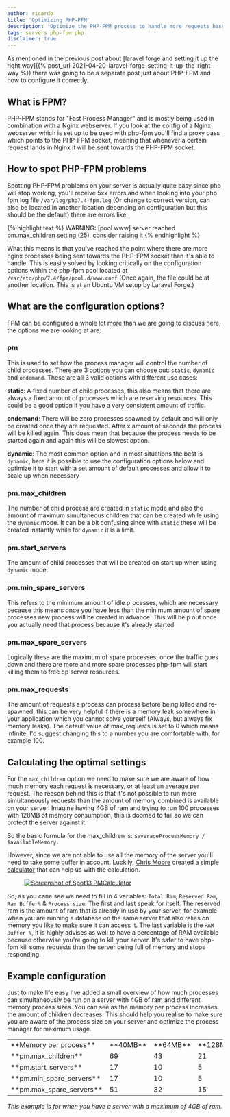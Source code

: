 ```yaml
---
author: ricardo
title: 'Optimizing PHP-PFM'
description: 'Optimize the PHP-FPM process to handle more requests based on memory usage'
tags: servers php-fpm php
disclaimer: true
---
```


As mentioned in the previous post about [laravel forge and setting it up the right way]({% post_url 2021-04-20-laravel-forge-setting-it-up-the-right-way %}) there was going to be a separate post just about PHP-FPM and how to configure it correctly.


<!--more-->

## What is FPM?

PHP-FPM stands for "Fast Process Manager" and is mostly being used in combination with a Nginx webserver. If you look at the config of a Nginx webserver which is set up to be used with php-fpm you'll find a proxy pass which points to the PHP-FPM socket, meaning that whenever a certain request lands in Nginx it will be sent towards the PHP-FPM socket.

## How to spot PHP-FPM problems

Spotting PHP-FPM problems on your server is actually quite easy since php will stop working, you'll receive 5xx errors and when looking into your php fpm log file `/var/log/php7.4-fpm.log` (Or change to correct version, can also be located in another location depending on configuration but this should be the default) there are errors like:

{% highlight text %}
WARNING: [pool www] server reached pm.max_children setting (25), consider raising it
{% endhighlight %}

What this means is that you've reached the point where there are more nginx processes being sent towards the PHP-FPM socket than it's able to handle. This is easily solved by looking critically on the configuration options within the php-fpm pool located at `/var/etc/php/7.4/fpm/pool.d/www.conf` (Once again, the file could be at another location. This is at an Ubuntu VM setup by Laravel Forge.)

## What are the configuration options?

FPM can be configured a whole lot more than we are going to discuss here, the options we are looking at are:
### pm
This is used to set how the process manager will control the number of child processes. There are 3 options you can choose out: `static`, `dynamic` and `ondemand`. These are all 3 valid options with different use cases:

**static**: A fixed number of child processes, this also means that there are always a fixed amount of processes which are reserving resources. This could be a good option if you have a very consistent amount of traffic.

**ondemand**: There will be zero processes spawned by default and will only be created once they are requested. After x amount of seconds the process will be killed again. This does mean that because the process needs to be started again and again this will be slowest option.

**dynamic**: The most common option and in most situations the best is `dynamic`, here it is possible to use the configuration options below and optimize it to start with a set amount of default processes and allow it to scale up when necessary

### pm.max_children
The number of child process are created in `static` mode and also the amount of maximum simultaneous children that can be created while using the `dynamic` mode. It can be a bit confusing since with `static` these will be created instantly while for `dynamic` it is a limit.

### pm.start_servers
The amount of child processes that will be created on start up when using `dynamic` mode.

### pm.min_spare_servers
This refers to the minimum amount of idle processes, which are necessary because this means once you have less than the minimum amount of spare processes new process will be created in advance. This will help out once you actually need that process because it's already started.

### pm.max_spare_servers
Logically these are the maximum of spare processes, once the traffic goes down and there are more and more spare processes php-fpm will start killing them to free op server resources.

### pm.max_requests
The amount of requests a process can process before being killed and re-spawned, this can be very helpful if there is a memory leak somewhere in your application which you cannot solve yourself (Always, but always fix memory leaks). The default value of max_requests is set to 0 which means infinite, I'd suggest changing this to a number you are comfortable with, for example 100.

## Calculating the optimal settings

For the `max_children` option we need to make sure we are aware of how much memory each request is necessary, or at least an average per request. The reason behind this is that it's not possible to run more simultaneously requests than the amount of memory combined is available on your server. Imagine having 4GB of ram and trying to run 100 processes with 128MB of memory consumption, this is doomed to fail so we can protect the server against it.

So the basic formula for the max_children is:
``$averageProcessMemory / $availableMemory. ``

However, since we are not able to use all the memory of the server you'll need to take some buffer in account. Luckily, <a href="https://spot13.com/" target="_blank" rel="noreferrer">Chris Moore</a> created a simple <a href="https://spot13.com/pmcalculator/" target="_blank" rel="noreferrer">calculator</a> that can help us with the calculation.

<figure class="aligncenter content-image">
    <a href="{{ "/assets/images/2021/04/spot13-pmcalculator.webp" | absolute_url }}" ref="lightbox">
        <img
            src="{{ "/assets/images/2021/04/spot13-pmcalculator.webp" | absolute_url }}"
            alt="Screenshot of Spot13 PMCalculator"
        />
    </a>
</figure>

So, as you cane see we need to fill in 4 variables: `Total Ram`, `Reserved Ram`, `Ram Buffer%` & `Process size`.
The first and last speak for itself. The reserved ram is the amount of ram that is already in use by your server, for example when you are running a database on the same server that also relies on memory you like to make sure it can access it. The last variable is the `RAM Buffer %`, it is highly advises as well to have a percentage of RAM available because otherwise you're going to kill your server. It's safer to have php-fpm kill some requests than the server being full of memory and stops responding.

## Example configuration

Just to make life easy I've added a small overview of how much processes can simultaneously be run on a server with 4GB of ram and different memory process sizes. You can see as the memory per process increases the amount of children decreases. This should help you realise to make sure you are aware of the process size on your server and optimize the process manager for maximum usage.

<table>
<colgroup>
<col width="50%" />
<col width="12.5%" />
<col width="12.5%" />
<col width="12.5%" />
<col width="12.5%" />
</colgroup>
<tbody>
<tr>
<td markdown="span">**Memory per process**</td>
<td markdown="span">**40MB**</td>
<td markdown="span">**64MB**</td>
<td markdown="span">**128MB**</td>
<td markdown="span">**256MB**</td>
</tr>
<tr>
<td markdown="span">**pm.max_children**</td>
<td>69</td>
<td>43</td>
<td>21</td>
<td>10</td>
</tr>
<tr>
<td markdown="span">**pm.start_servers**</td>
<td>17</td>
<td>10</td>
<td>5</td>
<td>2</td>
</tr>
<tr>
<td markdown="span">**pm.min_spare_servers**</td>
<td>17</td>
<td>10</td>
<td>5</td>
<td>2</td>
</tr>
<tr>
<td markdown="span">**pm.max_spare_servers**</td>
<td>51</td>
<td>32</td>
<td>15</td>
<td>7</td>
</tr>
</tbody>
</table>

_This example is for when you have a server with a maximum of 4GB of ram._
